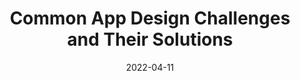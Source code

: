 ---
date: 2022-04-11
permalink: false
publisher: uxmatters
tags:
  - design
  - user-experience
target_url: https://www.uxmatters.com/mt/archives/2022/04/common-app-design-challenges-and-their-solutions.php
title: Common App Design Challenges and Their Solutions
---